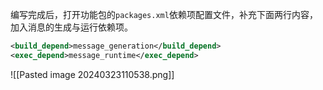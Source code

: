 编写完成后，打开功能包的`packages.xml`依赖项配置文件，补充下面两行内容，加入消息的生成与运行依赖项。

```xml
<build_depend>message_generation</build_depend>
<exec_depend>message_runtime</exec_depend>
```

![[Pasted image 20240323110538.png]]